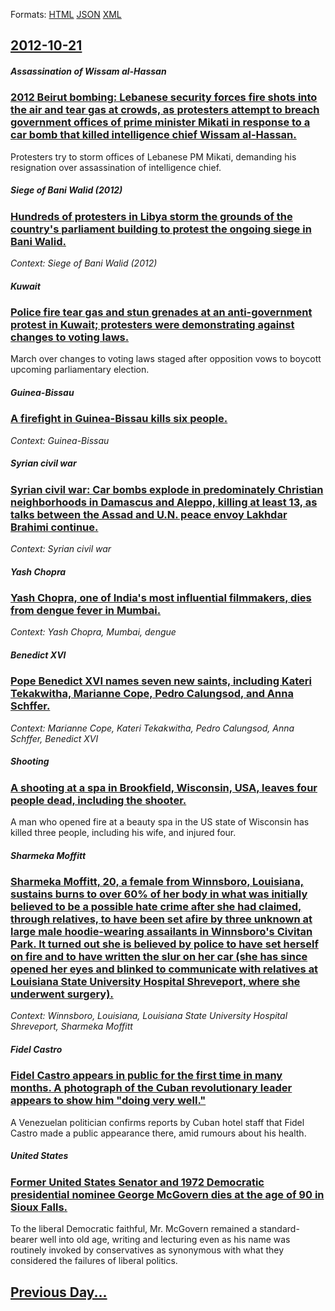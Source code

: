 
Formats: [HTML](2012/10/21/index.html)  [JSON](2012/10/21/index.json)  [XML](2012/10/21/index.xml)  

## [2012-10-21](/news/2012/10/21/index.md)

##### Assassination of  Wissam al-Hassan
### [2012 Beirut bombing: Lebanese security forces fire shots into the air and tear gas at crowds, as protesters attempt to breach government offices of prime minister Mikati in response to a car bomb that killed intelligence chief Wissam al-Hassan. ](/news/2012/10/21/2012-beirut-bombing-lebanese-security-forces-fire-shots-into-the-air-and-tear-gas-at-crowds-as-protesters-attempt-to-breach-government-off.md)
Protesters try to storm offices of Lebanese PM Mikati, demanding his resignation over assassination of intelligence chief.

##### Siege of Bani Walid (2012)
### [Hundreds of protesters in Libya storm the grounds of the country's parliament building to protest the ongoing siege in Bani Walid. ](/news/2012/10/21/hundreds-of-protesters-in-libya-storm-the-grounds-of-the-country-s-parliament-building-to-protest-the-ongoing-siege-in-bani-walid.md)
_Context: Siege of Bani Walid (2012)_

##### Kuwait
### [Police fire tear gas and stun grenades at an anti-government protest in Kuwait; protesters were demonstrating against changes to voting laws. ](/news/2012/10/21/police-fire-tear-gas-and-stun-grenades-at-an-anti-government-protest-in-kuwait-protesters-were-demonstrating-against-changes-to-voting-laws.md)
March over changes to voting laws staged after opposition vows to boycott upcoming parliamentary election.

##### Guinea-Bissau
### [A firefight in Guinea-Bissau kills six people. ](/news/2012/10/21/a-firefight-in-guinea-bissau-kills-six-people.md)
_Context: Guinea-Bissau_

##### Syrian civil war
### [Syrian civil war: Car bombs explode in predominately Christian neighborhoods in Damascus and Aleppo, killing at least 13, as talks between the Assad and U.N. peace envoy Lakhdar Brahimi continue. ](/news/2012/10/21/syrian-civil-war-car-bombs-explode-in-predominately-christian-neighborhoods-in-damascus-and-aleppo-killing-at-least-13-as-talks-between-t.md)
_Context: Syrian civil war_

##### Yash Chopra
### [Yash Chopra, one of India's most influential filmmakers, dies from dengue fever in Mumbai. ](/news/2012/10/21/yash-chopra-one-of-india-s-most-influential-filmmakers-dies-from-dengue-fever-in-mumbai.md)
_Context: Yash Chopra, Mumbai, dengue_

##### Benedict XVI
### [Pope Benedict XVI names seven new saints, including Kateri Tekakwitha, Marianne Cope, Pedro Calungsod, and Anna Schffer. ](/news/2012/10/21/pope-benedict-xvi-names-seven-new-saints-including-kateri-tekakwitha-marianne-cope-pedro-calungsod-and-anna-schaffer.md)
_Context: Marianne Cope, Kateri Tekakwitha, Pedro Calungsod, Anna Schffer, Benedict XVI_

##### Shooting
### [A shooting at a spa in Brookfield, Wisconsin, USA, leaves four people dead, including the shooter. ](/news/2012/10/21/a-shooting-at-a-spa-in-brookfield-wisconsin-usa-leaves-four-people-dead-including-the-shooter.md)
A man who opened fire at a beauty spa in the US state of Wisconsin has killed three people, including his wife, and injured four.

##### Sharmeka Moffitt
### [Sharmeka Moffitt, 20, a female from Winnsboro, Louisiana, sustains burns to over 60% of her body in what was initially believed to be a possible hate crime after she had claimed, through relatives, to have been set afire by three unknown at large male hoodie-wearing assailants in Winnsboro's Civitan Park. It turned out she is believed by police to have set herself on fire and to have written the slur on her car (she has since opened her eyes and blinked to communicate with relatives at Louisiana State University Hospital Shreveport, where she underwent surgery). ](/news/2012/10/21/sharmeka-moffitt-20-a-female-from-winnsboro-louisiana-sustains-burns-to-over-60-of-her-body-in-what-was-initially-believed-to-be-a-poss.md)
_Context: Winnsboro, Louisiana, Louisiana State University Hospital Shreveport, Sharmeka Moffitt_

##### Fidel Castro
### [Fidel Castro appears in public for the first time in many months. A photograph of the Cuban revolutionary leader appears to show him "doing very well." ](/news/2012/10/21/fidel-castro-appears-in-public-for-the-first-time-in-many-months-a-photograph-of-the-cuban-revolutionary-leader-appears-to-show-him-doing.md)
A Venezuelan politician confirms reports by Cuban hotel staff that Fidel Castro made a public appearance there, amid rumours about his health.

##### United States
### [Former United States Senator and 1972 Democratic presidential nominee George McGovern dies at the age of 90 in Sioux Falls. ](/news/2012/10/21/former-united-states-senator-and-1972-democratic-presidential-nominee-george-mcgovern-dies-at-the-age-of-90-in-sioux-falls.md)
To the liberal Democratic faithful, Mr. McGovern remained a standard-bearer well into old age, writing and lecturing even as his name was routinely invoked by conservatives as synonymous with what they considered the failures of liberal politics.

## [Previous Day...](/news/2012/10/20/index.md)

